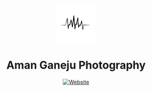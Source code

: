 <p align="center">
  <a href="https://photographyamanganeju.gatsbyjs.io/">
    <img alt="Aman Ganeju Photography" src="static/watermark.png" style="width:100px;height:100px;" class="center" />
  </a>
</p>
<h1 align="center">
  Aman Ganeju Photography
</h1>

<p align="center">
  <a href="https://photographyamanganeju.gatsbyjs.io/">
    <img alt="Website" src="https://img.shields.io/badge/-website-blue">
  </a>
</p>

<!-- Image-heavy photography portfolio with colorful accents & customizable pages. Includes adaptive image grids powered by CSS grid and automatic image integration into projects. Using the Gatsby Theme [`@lekoarts/gatsby-theme-jodie`](https://github.com/LekoArts/gatsby-themes/tree/main/themes/gatsby-theme-jodie). -->

